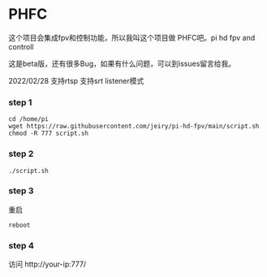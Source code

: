 # PHFC

这个项目会集成fpv和控制功能，所以我叫这个项目做 PHFC吧。pi hd fpv and controll

这是beta版，还有很多Bug，如果有什么问题，可以到issues留言给我。

2022/02/28 支持rtsp 支持srt listener模式

### step 1
```
cd /home/pi
wget https://raw.githubusercontent.com/jeiry/pi-hd-fpv/main/script.sh
chmod -R 777 script.sh
```

### step 2
```
./script.sh
```

### step 3

重启
```
reboot
```

### step 4

访问  http://your-ip:777/
